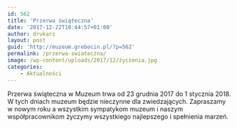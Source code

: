 ```yaml
---
id: 562
title: 'Przerwa świąteczna'
date: '2017-12-22T10:44:57+01:00'
author: drukarz
layout: post
guid: 'http://muzeum.grebocin.pl/?p=562'
permalink: /przerwa-swiateczna/
image: /wp-content/uploads/2017/12/życzenia.jpg
categories:
    - Aktualności
---
```


Przerwa świąteczna w Muzeum trwa od 23 grudnia 2017 do 1 stycznia 2018. W tych dniach muzeum będzie nieczynne dla zwiedzających. Zapraszamy w nowym roku a wszystkim sympatykom muzeum i naszym współpracownikom życzymy wszystkiego najlepszego i spełnienia marzeń.
